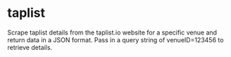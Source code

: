 # taplist
Scrape taplist details from the taplist.io website for a specific venue and return data in a JSON format. Pass in a query string of venueID=123456 to retrieve details.
